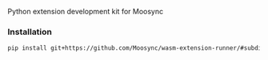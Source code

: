 Python extension development kit for Moosync

### Installation
```bash
pip install git+https://github.com/Moosync/wasm-extension-runner/#subdirectory=wasm-extension-py
```
